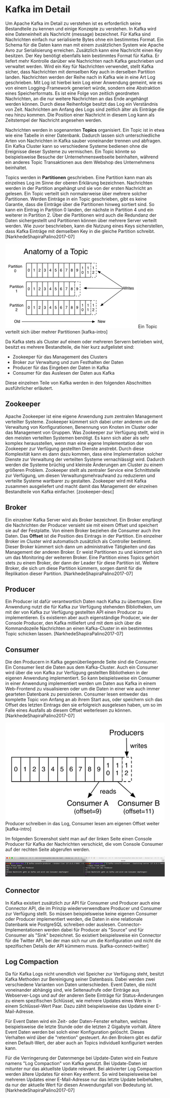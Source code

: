 # Kafka im Detail

Um Apache Kafka im Detail zu verstehen ist es erforderlich seine Bestandteile zu kennen und einige Konzepte zu verstehen. In Kafka wird eine Dateneinheit als Nachricht (message) bezeichnet. Für Kafka sind Nachrichten einfach nur serialisierte Bytes ohne ein bestimmtes Format. Ein Schema für die Daten kann man mit einem zusätzlichen System wie Apache Avro zur Serialisierung erreichen. Zusätzlich kann eine Nachricht einen Key besitzen. Der Key benötigt ebenfalls kein bestimmtes Format für Kafka. Er liefert mehr Kontrolle darüber wie Nachrichten nach Kafka geschrieben und verwaltet werden. Wird ein Key für Nachrichten verwendet, stellt Kafka sicher, dass Nachrichten mit demselben Key auch in derselben Partition landen. Nachrichten werden der Reihe nach in Kafka wie in eine Art Log geschrieben. Mit Log ist hierbei kein Log einer Anwendung gemeint, wie es von einem Logging-Framework generiert würde, sondern eine Abstraktion eines Speicherformats. Es ist eine Folge von zeitlich geordneten Nachrichten, an die nur weitere Nachrichten an das Ende angehängt werden können. Durch diese Reihenfolge besitzt das Log ein Verständnis von Zeit. Nachrichten am Anfang des Logs sind zeitlich älter als Einträge die neu hinzu kommen. Die Position einer Nachricht in diesem Log kann als Zeitstempel der Nachricht angesehen werden.

Nachrichten werden in sogenannten **Topics** organisiert. Ein Topic ist in etwa wie eine Tabelle in einer Datenbank. Dadurch lassen sich unterschiedliche Arten von Nachrichten in Kafka sauber voneinander trennen und abfragen. Ein Kafka Cluster kann so verschiedene Systeme bedienen ohne die Ereignisse dieser Systeme zu vermischen. Ein Topic könnte so beispielsweise Besuche der Unternehmenswebseite beinhalten, während ein anderes Topic Transaktionen aus dem Webshop des Unternehmens beinhaltet.

Topics werden in **Partitionen** geschrieben. Eine Partition kann man als einzelnes Log im Sinne der oberen Erklärung bezeichnen. Nachrichten werden in der Partition angehängt und sie von der ersten Nachricht an gelesen. Ein Topic verteilt sich normalerweise über mehrere solcher Partitionen. Werden Einträge in ein Topic geschrieben, gibt es keine Garantie, dass die Einträge über die Partitionen hinweg sortiert sind. So kann ein Eintrag in Partition 0 landen, der nächste in Partition 4 und ein weiterer in Partition 2. Über die Partitionen wird auch die Redundanz der Daten sichergestellt und Partitionen können über mehrere Server verteilt werden. Wie zuvor beschrieben, kann die Nutzung eines Keys sicherstellen, dass Kafka Einträge mit demselben Key in die gleiche Partition schreibt. [NarkhedeShapiraPalino2017-07]

![Aufbau eines Topic mit Partitionen](images/log_anatomy.png)
Ein Topic verteilt sich über mehrer Partitionen [kafka-intro]

Da Kafka stets als Cluster auf einem oder mehreren Servern betrieben wird, besitzt es mehrere Bestandteile, die hier kurz aufgelistet sind:

* Zookeeper für das Management des Clusters
* Broker zur Verwaltung und zum Festhalten der Daten
* Producer für das Eingeben der Daten in Kafka
* Consumer für das Auslesen der Daten aus Kafka

Diese einzelnen Teile von Kafka werden in den folgenden Abschnitten ausführlicher erläutert.

## Zookeeper

Apache Zookeeper ist eine eigene Anwendung zum zentralen Management verteilter Systeme. Zookeeper kümmert sich dabei unter anderem um die Verwaltung von Konfigurationen, Benennung von Knoten im Cluster oder das Management von Gruppen. Was Zookeeper zur Verfügung stellt, wird in den meisten verteilten Systemen benötigt. Es kann sich aber als sehr komplex herausstellen, wenn man eine eigene Implementation der von Zookeeper zur Verfügung gestellten Dienste anstrebt. Durch diese Komplexität kann es dann dazu kommen, dass eine Implementation solcher Dienste zur Verwaltung der verteilten Systeme vernachlässigt wird. Dadurch werden die Systeme brüchig und kleinste Änderungen am Cluster zu einem größeren Problem. Zookeeper stellt als zentraler Service eine Schnittstelle zur Verfügung, um diesen Verwaltungsmehraufwand zu reduzieren und verteilte Systeme wartbarer zu gestalten. Zookeeper wird mit Kafka zusammen ausgeliefert und macht damit das Management der einzelnen Bestandteile von Kafka einfacher. [zookeeper-desc]

## Broker

Ein einzelner Kafka Server wird als Broker bezeichnet. Ein Broker empfängt die Nachrichten der Producer versieht sie mit einem Offset und speichert sie auf der Festplatte. Von einem Broker beziehen die Consumer auch ihre Daten. Das **Offset** ist die Position des Eintrags in der Partition. Ein einzelner Broker im Cluster wird automatisch zusätzlich als Controller bestimmt. Dieser Broker kümmert sich dann um administrative Tätigkeiten und das Management der anderen Broker. Er weist Partitionen zu und kümmert sich um das Monitoring der weiteren Broker. Eine Partition eines Topics gehört stets zu einem Broker, der dann der Leader für diese Partition ist. Weitere Broker, die sich um diese Partition kümmern, sorgen damit für die Replikation dieser Partition. [NarkhedeShapiraPalino2017-07]

## Producer

Ein Producer ist dafür verantwortlich Daten nach Kafka zu übertragen. Eine Anwendung nutzt die für Kafka zur Verfügung stehenden Bibliotheken, um mit der von Kafka zur Verfügung gestellten API einen Producer zu implementieren. Es existieren aber auch eigenständige Producer, wie der Console Producer, den Kafka mitliefert und mit dem sich über die Kommandozeile Nachrichten an einen Kafka-Cluster in ein bestimmtes Topic schicken lassen. [NarkhedeShapiraPalino2017-07]

## Consumer

Die den Producern in Kafka gegenüberliegende Seite sind die Consumer. Ein Consumer liest die Daten aus dem Kafka-Cluster. Auch ein Consumer wird über die von Kafka zur Verfügung gestellten Bibliotheken in der eigenen Anwendung implementiert. So kann beispielsweise ein Consumer in einer Anwendung implementiert werden um Daten aus Kafka in einem Web-Frontend zu visualisieren oder um die Daten in einer wie auch immer gearteten Datenbank zu persistieren. Consumer lesen entweder das komplette Topic von Anfang an ab ihrem Start aus, oder speichern sich das Offset des letzten Eintrags den sie erfolgreich ausgelesen haben, um so im Falle eines Ausfalls ab diesem Offset weiterlesen zu können. [NarkhedeShapiraPalino2017-07]

![Consumer lesen am gespeicherten Offset weiter](images/log_consumer.png)
Producer schreiben in das Log, Consumer lesen am eigenen Offset weiter [kafka-intro]

Im folgenden Screenshot sieht man auf der linken Seite einen Console Producer für Kafka der Nachrichten verschickt, die vom Console Consumer auf der rechten Seite abgerufen werden.

![screenshot des console producer und consumer](images/kafka_console_producer_consumer.png)

## Connector

In Kafka existiert zusätzlich zur API für Consumer und Producer auch eine Connector API, die im Prinzip wiederverwendbare Producer und Consumer zur Verfügung stellt. So müssen beispielsweise keine eigenen Consumer oder Producer implementiert werden, die Daten in eine relationale Datenbank wie PostgreSQL schreiben oder auslesen. Connector-Implementationen werden dabei für Producer als "Source" und für Consumer als "Sink" bezeichnet. So existiert beispielsweise ein Connector für die Twitter API, bei der man sich nur um die Konfiguration und nicht die spezifischen Details der API kümmern muss. [kafka-connect-twitter]

## Log Compaction

Da für Kafka Logs nicht unendlich viel Speicher zur Verfügung steht, besitzt Kafka Methoden zur Bereinigung seiner Datenbasis. Dabei werden zwei verschiedene Varianten von Daten unterschieden. Event Daten, die nicht voneinander abhängig sind, wie Seitenaufrufe oder Einträge aus Webserver-Logs und auf der anderen Seite Einträge für Status-Änderungen zu einem spezifischen Schlüssel, wie mehrere Updates eines Werts in einem Schlüssel-Wert Paar. Dazu zählt beispielsweise das Update einer E-Mail-Adresse.

Für Event Daten wird ein Zeit- oder Daten-Fenster erhalten, welches beispielsweise die letzte Stunde oder die letzten 2 Gigabyte vorhält. Ältere Event Daten werden bei solch einer Konfiguration gelöscht. Dieses Verhalten wird über die "retention" gesteuert. An den Brokern gibt es dafür einen Default-Wert, der aber auch an Topics individuell konfiguriert werden kann.

Für die Verringerung der Datenmenge bei Update-Daten wird ein Feature namens "Log Compaction" von Kafka genutzt. Bei Update-Daten ist mitunter nur das aktuellste Update relevant. Bei aktivierter Log Compaction werden ältere Updates für einen Key entfernt. So wird beispielsweise bei mehreren Updates einer E-Mail-Adresse nur das letzte Update beibehalten, da nur der aktuelle Wert für diesen Anwendungsfall von Bedeutung ist. [NarkhedeShapiraPalino2017-07]
